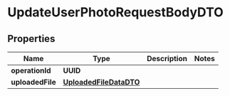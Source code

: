 

# UpdateUserPhotoRequestBodyDTO


## Properties

| Name | Type | Description | Notes |
|------------ | ------------- | ------------- | -------------|
|**operationId** | **UUID** |  |  |
|**uploadedFile** | [**UploadedFileDataDTO**](UploadedFileDataDTO.md) |  |  |



